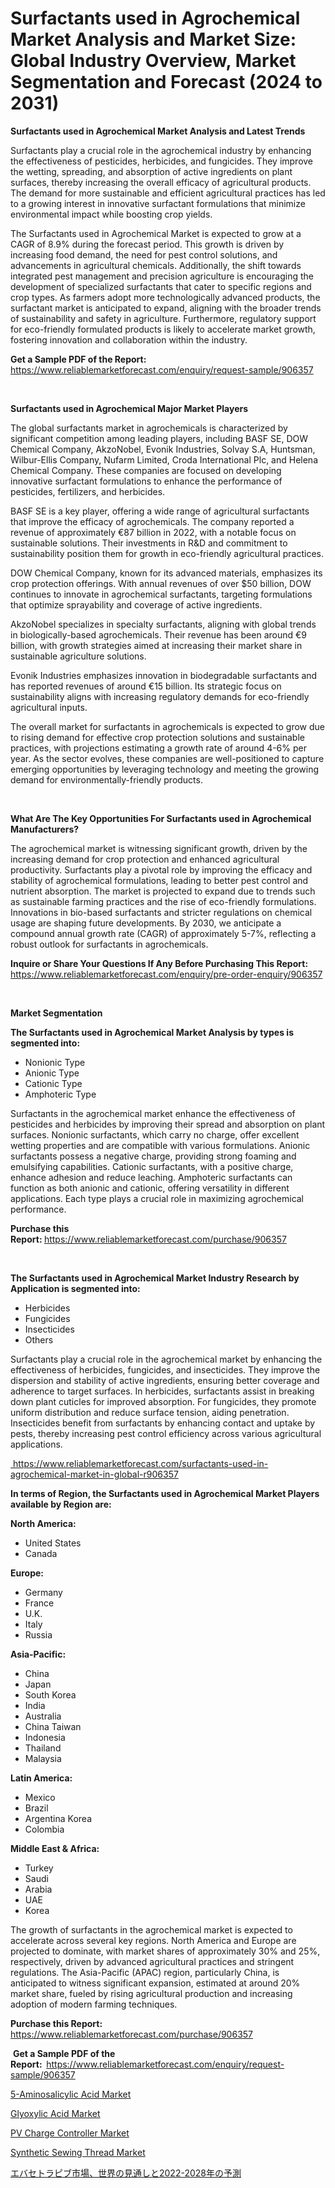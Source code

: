 <p><h1>Surfactants used in Agrochemical Market Analysis and Market Size: Global Industry Overview, Market Segmentation and Forecast (2024 to 2031)</h1></p><p><strong>Surfactants used in Agrochemical Market Analysis and Latest Trends</strong></p>
<p><p>Surfactants play a crucial role in the agrochemical industry by enhancing the effectiveness of pesticides, herbicides, and fungicides. They improve the wetting, spreading, and absorption of active ingredients on plant surfaces, thereby increasing the overall efficacy of agricultural products. The demand for more sustainable and efficient agricultural practices has led to a growing interest in innovative surfactant formulations that minimize environmental impact while boosting crop yields.</p><p>The Surfactants used in Agrochemical Market is expected to grow at a CAGR of 8.9% during the forecast period. This growth is driven by increasing food demand, the need for pest control solutions, and advancements in agricultural chemicals. Additionally, the shift towards integrated pest management and precision agriculture is encouraging the development of specialized surfactants that cater to specific regions and crop types. As farmers adopt more technologically advanced products, the surfactant market is anticipated to expand, aligning with the broader trends of sustainability and safety in agriculture. Furthermore, regulatory support for eco-friendly formulated products is likely to accelerate market growth, fostering innovation and collaboration within the industry.</p></p>
<p><strong>Get a Sample PDF of the Report:&nbsp;</strong> <a href="https://www.reliablemarketforecast.com/enquiry/request-sample/906357">https://www.reliablemarketforecast.com/enquiry/request-sample/906357</a></p>
<p>&nbsp;</p>
<p><strong>Surfactants used in Agrochemical Major Market Players</strong></p>
<p><p>The global surfactants market in agrochemicals is characterized by significant competition among leading players, including BASF SE, DOW Chemical Company, AkzoNobel, Evonik Industries, Solvay S.A, Huntsman, Wilbur-Ellis Company, Nufarm Limited, Croda International Plc, and Helena Chemical Company. These companies are focused on developing innovative surfactant formulations to enhance the performance of pesticides, fertilizers, and herbicides.</p><p>BASF SE is a key player, offering a wide range of agricultural surfactants that improve the efficacy of agrochemicals. The company reported a revenue of approximately €87 billion in 2022, with a notable focus on sustainable solutions. Their investments in R&D and commitment to sustainability position them for growth in eco-friendly agricultural practices.</p><p>DOW Chemical Company, known for its advanced materials, emphasizes its crop protection offerings. With annual revenues of over $50 billion, DOW continues to innovate in agrochemical surfactants, targeting formulations that optimize sprayability and coverage of active ingredients.</p><p>AkzoNobel specializes in specialty surfactants, aligning with global trends in biologically-based agrochemicals. Their revenue has been around €9 billion, with growth strategies aimed at increasing their market share in sustainable agriculture solutions.</p><p>Evonik Industries emphasizes innovation in biodegradable surfactants and has reported revenues of around €15 billion. Its strategic focus on sustainability aligns with increasing regulatory demands for eco-friendly agricultural inputs.</p><p>The overall market for surfactants in agrochemicals is expected to grow due to rising demand for effective crop protection solutions and sustainable practices, with projections estimating a growth rate of around 4-6% per year. As the sector evolves, these companies are well-positioned to capture emerging opportunities by leveraging technology and meeting the growing demand for environmentally-friendly products.</p></p>
<p>&nbsp;</p>
<p><strong>What Are The Key Opportunities For Surfactants used in Agrochemical Manufacturers?</strong></p>
<p><p>The agrochemical market is witnessing significant growth, driven by the increasing demand for crop protection and enhanced agricultural productivity. Surfactants play a pivotal role by improving the efficacy and stability of agrochemical formulations, leading to better pest control and nutrient absorption. The market is projected to expand due to trends such as sustainable farming practices and the rise of eco-friendly formulations. Innovations in bio-based surfactants and stricter regulations on chemical usage are shaping future developments. By 2030, we anticipate a compound annual growth rate (CAGR) of approximately 5-7%, reflecting a robust outlook for surfactants in agrochemicals.</p></p>
<p><strong>Inquire or Share Your Questions If Any Before Purchasing This Report:</strong> <a href="https://www.reliablemarketforecast.com/enquiry/pre-order-enquiry/906357">https://www.reliablemarketforecast.com/enquiry/pre-order-enquiry/906357</a></p>
<p>&nbsp;</p>
<p><strong>Market Segmentation</strong></p>
<p><strong>The Surfactants used in Agrochemical Market Analysis by types is segmented into:</strong></p>
<p><ul><li>Nonionic Type</li><li>Anionic Type</li><li>Cationic Type</li><li>Amphoteric Type</li></ul></p>
<p><p>Surfactants in the agrochemical market enhance the effectiveness of pesticides and herbicides by improving their spread and absorption on plant surfaces. Nonionic surfactants, which carry no charge, offer excellent wetting properties and are compatible with various formulations. Anionic surfactants possess a negative charge, providing strong foaming and emulsifying capabilities. Cationic surfactants, with a positive charge, enhance adhesion and reduce leaching. Amphoteric surfactants can function as both anionic and cationic, offering versatility in different applications. Each type plays a crucial role in maximizing agrochemical performance.</p></p>
<p><strong>Purchase this Report:&nbsp;</strong><a href="https://www.reliablemarketforecast.com/purchase/906357">https://www.reliablemarketforecast.com/purchase/906357</a></p>
<p>&nbsp;</p>
<p><strong>The Surfactants used in Agrochemical Market Industry Research by Application is segmented into:</strong></p>
<p><ul><li>Herbicides</li><li>Fungicides</li><li>Insecticides</li><li>Others</li></ul></p>
<p><p>Surfactants play a crucial role in the agrochemical market by enhancing the effectiveness of herbicides, fungicides, and insecticides. They improve the dispersion and stability of active ingredients, ensuring better coverage and adherence to target surfaces. In herbicides, surfactants assist in breaking down plant cuticles for improved absorption. For fungicides, they promote uniform distribution and reduce surface tension, aiding penetration. Insecticides benefit from surfactants by enhancing contact and uptake by pests, thereby increasing pest control efficiency across various agricultural applications.</p></p>
<p><a href="https://www.reliablemarketforecast.com/surfactants-used-in-agrochemical-market-in-global-r906357">&nbsp;https://www.reliablemarketforecast.com/surfactants-used-in-agrochemical-market-in-global-r906357</a></p>
<p><strong>In terms of Region, the Surfactants used in Agrochemical Market Players available by Region are:</strong></p>
<p>
    <p> <strong> North America: </strong>
        <ul>
            <li>United States</li>
            <li>Canada</li>
        </ul>
        </p> 
    <p> <strong> Europe: </strong>
        <ul>
            <li>Germany</li>
            <li>France</li>
            <li>U.K.</li>
            <li>Italy</li>
            <li>Russia</li>
        </ul>
        </p> 
    <p> <strong> Asia-Pacific: </strong>
        <ul>
            <li>China</li>
            <li>Japan</li>
            <li>South Korea</li>
            <li>India</li>
            <li>Australia</li>
            <li>China Taiwan</li>
            <li>Indonesia</li>
            <li>Thailand</li>
            <li>Malaysia</li>
        </ul>
        </p> 
    <p> <strong> Latin America: </strong>
        <ul>
            <li>Mexico</li>
            <li>Brazil</li>
            <li>Argentina Korea</li>
            <li>Colombia</li>
        </ul>
        </p> 
    <p> <strong> Middle East & Africa: </strong>
        <ul>
            <li>Turkey</li>
            <li>Saudi</li>
            <li>Arabia</li>
            <li>UAE</li>
            <li>Korea</li>
        </ul>
    </p>
    </p>
<p><p>The growth of surfactants in the agrochemical market is expected to accelerate across several key regions. North America and Europe are projected to dominate, with market shares of approximately 30% and 25%, respectively, driven by advanced agricultural practices and stringent regulations. The Asia-Pacific (APAC) region, particularly China, is anticipated to witness significant expansion, estimated at around 20% market share, fueled by rising agricultural production and increasing adoption of modern farming techniques.</p></p>
<p><strong>Purchase this Report: </strong><a href="https://www.reliablemarketforecast.com/purchase/906357">https://www.reliablemarketforecast.com/purchase/906357</a></p>
<p>&nbsp;<strong>Get a Sample PDF of the Report:&nbsp;&nbsp;</strong><a href="https://www.reliablemarketforecast.com/enquiry/request-sample/906357">https://www.reliablemarketforecast.com/enquiry/request-sample/906357</a></p>
<p><strong></strong></p>
<p><p><a href="https://github.com/AKSHATREPORTPRIME/Market-Research-Report-List-6/blob/main/5-aminosalicylic-acid-market.md">5-Aminosalicylic Acid Market</a></p><p><a href="https://issuu.com/reportprime-2/docs/glyoxylic-acid-market-size-2030.ppt_5435490ade81fe">Glyoxylic Acid Market</a></p><p><a href="https://medium.com/@thaddeulentine3434/this-pv-charge-controller-market-research-report-evaluates-the-key-market-trends-drivers-and-9bd7f317db13">PV Charge Controller Market</a></p><p><a href="https://issuu.com/reportprime-2/docs/synthetic-sewing-thread-market-size_6aba50f869f65f">Synthetic Sewing Thread Market</a></p><p><a href="https://medium.com/@jasminebabez/evacetrapib-market-global-outlook-and-forecast-2022-2028-06664650db39">エバセトラピブ市場、世界の見通しと2022-2028年の予測</a></p></p>